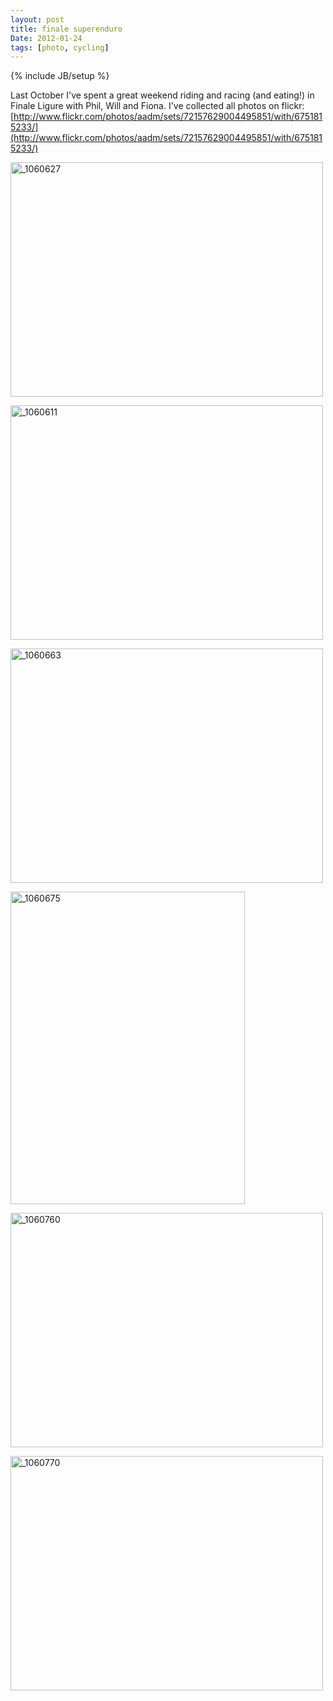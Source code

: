 ```yaml
---
layout: post
title: finale superenduro
Date: 2012-01-24
tags: [photo, cycling]
---
```

{% include JB/setup %} 

Last October I've spent a great weekend riding and racing (and eating!) in Finale Ligure with Phil, Will and Fiona. I've collected all photos on flickr: [http://www.flickr.com/photos/aadm/sets/72157629004495851/with/6751815233/](http://www.flickr.com/photos/aadm/sets/72157629004495851/with/6751815233/)

<a href="http://www.flickr.com/photos/aadm/6751712271/" title="_1060627 by aadm, on Flickr"><img src="http://farm8.staticflickr.com/7032/6751712271_2bcf02d80f.jpg" width="500" height="375" alt="_1060627"></a>

<a href="http://www.flickr.com/photos/aadm/6751705477/" title="_1060611 by aadm, on Flickr"><img src="http://farm8.staticflickr.com/7161/6751705477_b86cdcda37.jpg" width="500" height="375" alt="_1060611"></a>

<a href="http://www.flickr.com/photos/aadm/6751738623/" title="_1060663 by aadm, on Flickr"><img src="http://farm8.staticflickr.com/7143/6751738623_76544b1188.jpg" width="500" height="375" alt="_1060663"></a>

<a href="http://www.flickr.com/photos/aadm/6751745537/" title="_1060675 by aadm, on Flickr"><img src="http://farm8.staticflickr.com/7002/6751745537_a593800f39.jpg" width="375" height="500" alt="_1060675"></a>

<a href="http://www.flickr.com/photos/aadm/6751786999/" title="_1060760 by aadm, on Flickr"><img src="http://farm8.staticflickr.com/7143/6751786999_dac7e9c7ff.jpg" width="500" height="375" alt="_1060760"></a>

<a href="http://www.flickr.com/photos/aadm/6751815233/" title="_1060770 by aadm, on Flickr"><img src="http://farm8.staticflickr.com/7020/6751815233_03059c60d2.jpg" width="500" height="375" alt="_1060770"></a>
